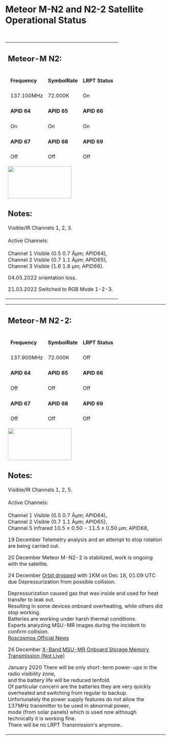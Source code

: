 <body>
<h1><h1>Meteor M-N2 and N2-2 Satellite Operational Status</h1> </h1>
</p>
<br>
</p>
<p>
</p>
</div>
</p><table class="wxstatus"><tbody><tr><td>
        <h2>Meteor-M N2:</h2>
        <table class="wxpidlist">
        <thead>
                <tr>
                        <td><h4>Frequency</h4></td>
                        <td><h4>SymbolRate</h4></td>
                        <td><h4>LRPT Status</h4></td>
                </tr>
                <tr>
                        <td>137.100MHz</td>
                        <td>72.000K</td>
                        <td>On</td>
                </tr>
                 <tr>
                        <td><h4>APID 64</h4></td>
                        <td><h4>APID 65</h4></td>
                        <td><h4>APID 66</h4></td>
                </tr>
                <tr>
                        <td>On</td>
                        <td>On</td>
                        <td>On</td>
                </tr>
                <tr>
                        <td><h4>APID 67</h4></td>
                        <td><h4>APID 68</h4></td>
                        <td><h4>APID 69</h4></td>
                </tr>
                <tr>
                        <td>Off</td>
                        <td>Off</td>
                        <td>Off</td>
                </tr>
        </thead>
        </table>
<p>
<a href="http://www.n2yo.com/satellite/?s=40069" target="_blank">
  <img src="http://www.heavens-above.com/orbitdisplay.aspx?icon=default&width=200&height=100&mode=M&satid=40069" align="center" width="200" height="100" border="0"/></a>
<h2>Notes:</h2>
<p>
Visible/IR Channels 1, 2, 3.<br>
<br>
Active Channels:<br>
<br>
Channel 1 Visible  (0.5 0.7 Âµm; APID64),<br>
Channel 2 Visible  (0.7 1.1 Âµm; APID65),<br>
Channel 3 Visible  (1.6 1.8 µm; APID66).<br>
</p>
<p>
04.05.2022 orientation loss.
</p>
<p>
21.03.2022 Switched to RGB Mode 1-2-3.
</p>
</tbody>
</table>
</td>
<p />
</p><table class="wxstatus"><tbody><tr><td>
        <h2>Meteor-M N2-2:</h2>
        <table class="wxpidlist">
        <thead>
                <tr>
                        <td><h4>Frequency</h4></td>
                        <td><h4>SymbolRate</h4></td>
                        <td><h4>LRPT Status</h4></td>
                </tr>
                <tr>
                        <td>137.900MHz</td>
                        <td>72.000K</td>
                        <td>Off</td>
                </tr>
                 <tr>
                        <td><h4>APID 64</h4></td>
                        <td><h4>APID 65</h4></td>
                        <td><h4>APID 66</h4></td>
                </tr>
                <tr>
                        <td>Off</td>
                        <td>Off</td>
                        <td>Off</td>
                </tr>
                <tr>
                        <td><h4>APID 67</h4></td>
                        <td><h4>APID 68</h4></td>
                        <td><h4>APID 69</h4></td>
                </tr>
                <tr>
                        <td>Off</td>
                        <td>Off</td>
                        <td>Off</td>
                </tr>
        </thead>
        </table>
<p>
<a href="http://www.n2yo.com/satellite/?s=44387" target="_blank">
  <img src="http://www.heavens-above.com/orbitdisplay.aspx?icon=default&width=200&height=100&mode=M&satid=44387" align="center" width="200" height="100" border="0"/></a>
<h2>Notes:</h2>
<p>
Visible/IR Channels 1, 2, 5.<br>
<br>
Active Channels:<br>
<br>
Channel 1 Visible  (0.5 0.7 &Acirc;&micro;m; APID64),<br>
Channel 2 Visible  (0.7 1.1 &Acirc;&micro;m; APID65),<br>
Channel 5 Infrared 10.5 &plusmn; 0.50 - 11.5 &plusmn; 0.50 &micro;m; APID68,<br>
<p>
19 December Telemetry analysis and an attempt to stop rotation are being carried out.
<p>
20 December Meteor M-N2-2 is stabilized, work is ongoing with the satellite. 
</p>
24 December <a href="https://www.calsky.com/observer/satorbit.cgi?file=44387.png&lang=en" target="_blank">Orbit dropped</a> with 1KM on Dec 18, 01:09 UTC due Depressurization from possible collision.<br>
</p>
Depressurization caused gas that was inside and used for heat transfer to leak out.<br>
Resulting in some devices onboard overheating, while others did stop working.<br>
Batteries are working under harsh thermal conditions.<br>
Experts analyzing MSU-MR images during the incident to confirm collision.<br>
<a href="https://translate.google.com/translate?sl=ru&tl=en&u=https%3A%2F%2Fwww.roscosmos.ru%2F27891%2F" target="_blank">Roscosmos Official News</a>
</p>
26 December <a href="https://twitter.com/MeteoOleg/status/1210180915521114114" target="_blank">X-Band MSU-MR Onboard Storage Memory Transmission (Not Live)</a>
</p>
January 2020 There will be only short-term power-ups in the radio visibility zone,<br>
and the battery life will be reduced tenfold.<br>
Of particular concern are the batteries they are very quickly overheated and switching from regular to backup.<br>
Unfortunately the power supply features do not allow the 137MHz transmitter to be used in abnormal power,<br>
mode (from solar panels) which is used now although technically it is working fine.<br>
There will be no LRPT Transmission's anymore..<br>  
</p>
</td></tr></tbody></table>
      </table>
      </td>
        </div>
</html>

